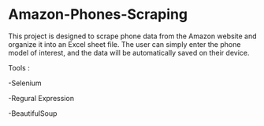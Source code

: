 # Amazon-Phones-Scraping
This project is designed to scrape phone data from the Amazon website and organize it into an Excel sheet file. The user can simply enter the phone model of interest, and the data will be automatically saved on their device.

Tools :

-Selenium 

-Regural Expression 

-BeautifulSoup

